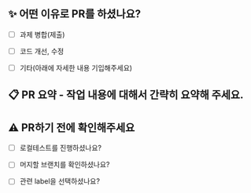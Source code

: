 ## ✨ 어떤 이유로 PR를 하셨나요?

- [ ] 과제 병합(제출)
- [ ] 코드 개선, 수정
- [ ] 기타(아래에 자세한 내용 기입해주세요)


## 📋 PR 요약 - 작업 내용에 대해서 간략히 요약해 주세요.


## ⚠️ PR하기 전에 확인해주세요

- [ ] 로컬테스트를 진행하셨나요?
- [ ] 머지할 브랜치를 확인하셨나요?
- [ ] 관련 label을 선택하셨나요?

